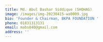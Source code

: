 ```yaml
---
title: Md. Abul Bashar Siddique (SHOHAG)
image: /images/img-20230415-wa0009.jpg
bio: 'Founder & Chairman, BKPA FOUNDATION '
phone: 01831313131
email: mabs840@gmail.com
address: ''
---
```


